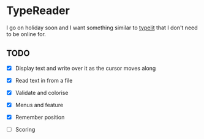# TypeReader

I go on holiday soon and I want something similar to [typelit](https://www.typelit.io/typing-console/The_Wizard_of_Oz/0/23) that I don't need to be online for.

## TODO

- [x] Display text and write over it as the cursor moves along
- [x] Read text in from a file
- [x] Validate and colorise
- [x] Menus and feature
- [x] Remember position
- [ ] Scoring 

